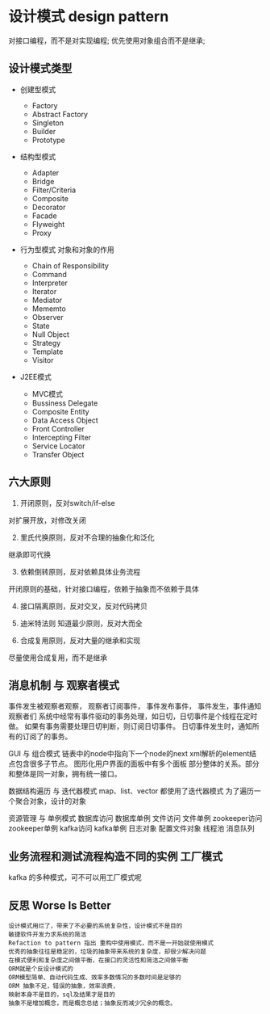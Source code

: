 # 设计模式 design pattern
对接口编程，而不是对实现编程;
优先使用对象组合而不是继承;

## 设计模式类型
+ 创建型模式
    + Factory
    + Abstract Factory
    + Singleton
    + Builder
    + Prototype

+ 结构型模式
    + Adapter
    + Bridge
    + Filter/Criteria
    + Composite
    + Decorator
    + Facade
    + Flyweight
    + Proxy

+ 行为型模式 对象和对象的作用
    + Chain of Responsibility
    + Command
    + Interpreter
    + Iterator
    + Mediator
    + Mememto
    + Observer
    + State
    + Null Object
    + Strategy
    + Template
    + Visitor

+ J2EE模式
    + MVC模式
    + Bussiness Delegate
    + Composite Entity
    + Data Access Object 
    + Front Controller
    + Intercepting Filter
    + Service Locator
    + Transfer Object

## 六大原则
1. 开闭原则，反对switch/if-else

对扩展开放，对修改关闭

2. 里氏代换原则，反对不合理的抽象化和泛化

继承即可代换

3. 依赖倒转原则，反对依赖具体业务流程

开闭原则的基础，针对接口编程，依赖于抽象而不依赖于具体

4. 接口隔离原则，反对交叉，反对代码拷贝

5. 迪米特法则 知道最少原则，反对大而全

6. 合成复用原则，反对大量的继承和实现

尽量使用合成复用，而不是继承


## 消息机制 与 观察者模式
事件发生被观察者观察，
观察者订阅事件，
事件发布事件，
事件发生，事件通知观察者们
系统中经常有事件驱动的事务处理，如日切，日切事件是个线程在定时做。
如果有事务需要处理日切判断，则订阅日切事件。
日切事件发生时，通知所有的订阅了的事务。

GUI 与 组合模式
链表中的node中指向下一个node的next
xml解析的element结点包含很多子节点。
图形化用户界面的面板中有多个面板
部分整体的关系。部分和整体是同一对象，拥有统一接口。

数据结构遍历 与 迭代器模式
map、list、vector 都使用了迭代器模式
为了遍历一个聚合对象，设计的对象

资源管理 与 单例模式
数据库访问 数据库单例
文件访问 文件单例
zookeeper访问 zookeeper单例
kafka访问 kafka单例
日志对象
配置文件对象
线程池
消息队列

## 业务流程和测试流程构造不同的实例 工厂模式
kafka 的多种模式，可不可以用工厂模式呢

## 反思 Worse Is Better
```
设计模式用烂了，带来了不必要的系统复杂性，设计模式不是目的
敏捷软件开发力求系统的简洁
Refaction to pattern 指出 重构中使用模式，而不是一开始就使用模式
优秀的抽象往往是稳定的，垃圾的抽象带来系统的复杂度，却很少解决问题
在模式便利和复杂度之间做平衡，在接口的灵活性和简洁之间做平衡
ORM就是个反设计模式的
ORM模型简单、自动代码生成、效率多数情况的多数时间是足够的
ORM 抽象不足，错误的抽象，效率浪费，
映射本身不是目的，sql及结果才是目的
抽象不是增加概念，而是概念总结；抽象反而减少冗余的概念。
```



